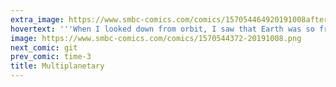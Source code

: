 ```yaml
---
extra_image: https://www.smbc-comics.com/comics/157054464920191008after.png
hovertext: '''When I looked down from orbit, I saw that Earth was so fragile, and I knew then that we could totally kick its ass.'''
image: https://www.smbc-comics.com/comics/1570544372-20191008.png
next_comic: git
prev_comic: time-3
title: Multiplanetary
---
```


